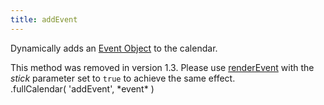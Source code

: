 ```yaml
---
title: addEvent
---
```


Dynamically adds an [Event Object](event-object) to the calendar.

<div class='removed-notice'>
This method was removed in version 1.3. Please use <a href='renderEvent'>renderEvent</a> with the <em>stick</em> parameter
set to <code>true</code> to achieve the same effect.
</div>

<div class='spec' markdown='1'>
.fullCalendar( 'addEvent', *event* )
</div>
